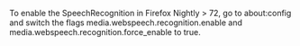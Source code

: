 To enable the SpeechRecognition in Firefox Nightly > 72, go to about:config and switch the flags media.webspeech.recognition.enable and media.webspeech.recognition.force_enable to true.
